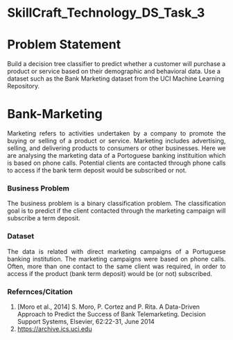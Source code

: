 # SkillCraft_Technology_DS_Task_3
# Problem Statement
Build a decision tree classifier to predict whether a customer will purchase a product or service based on their demographic and behavioral data. Use a dataset such as the Bank Marketing dataset from the UCI Machine Learning Repository.

# Bank-Marketing
<p align="justify"> Marketing refers to activities undertaken by a company to promote the buying or selling of a product or service.
Marketing includes advertising, selling, and delivering products to consumers or other businesses. 
Here we are analysing the marketing data of a Portoguese banking instituition which is based on phone calls. 
Potential clients are contacted through phone calls to access if the bank term deposit would be subscribed or not.</p>

### Business Problem
<p align="justify"> The business problem is a binary classification problem. The classification goal is to predict if the client
contacted through the marketing campaign will subscribe a term deposit. </p><p align="justify"> 

### Dataset
<p align="justify"> The data is related with direct marketing campaigns of a Portuguese banking institution. The marketing campaigns were based on
phone calls. Often, more than one contact to the same client was required, in order to access if the product (bank term deposit)
would be (or not) subscribed. </p>

### Refernces/Citation
1. [Moro et al., 2014] S. Moro, P. Cortez and P. Rita. A Data-Driven Approach to Predict the Success of Bank Telemarketing.
Decision Support Systems, Elsevier, 62:22-31, June 2014
2. https://archive.ics.uci.edu
